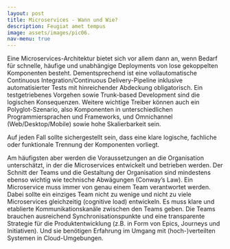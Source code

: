 ```yaml
---
layout: post
title: Microservices - Wann und Wie?
description: Feugiat amet tempus
image: assets/images/pic06.
nav-menu: true
---
```


Eine Microservices-Architektur bietet sich vor allem dann an, wenn Bedarf für schnelle, häufige und unabhängige
Deployments von lose gekoppelten Komponenten besteht. Dementsprechend ist eine vollautomatische Continuous
Integration/Continuous Delivery-Pipeline inklusive automatisierter Tests mit hinreichender Abdeckung obligatorisch.
Ein testgetriebenes Vorgehen sowie Trunk-based Development sind die logischen Konsequenzen. Weitere wichtige Treiber
können auch ein Polyglot-Szenario, also Komponenten in unterschiedlichen Programmiersprachen und Frameworks, und
Omnichannel (Web/Desktop/Mobile) sowie hohe Skalierbarkeit sein.

Auf jeden Fall sollte sichergestellt sein, dass eine klare logische, fachliche oder funktionale Trennung der
Komponenten vorliegt.

Am häufigsten aber werden die Voraussetzungen an die Organisation unterschätzt, in der die Microservices entwickelt
und betrieben werden. Der Schnitt der Teams und die Gestaltung der Organisation sind mindestens ebenso wichtig wie
technische Abwägungen (Conway’s Law). Ein Microservice muss immer von genau einem Team verantwortet werden.
Dabei sollte ein einziges Team nicht zu wenige und nicht zu viele Microservices gleichzeitig (cognitive load) entwickeln.
Es muss klare und etablierte Kommunikationskanäle zwischen den Teams geben. Die Teams brauchen ausreichend
Synchronisationspunkte und eine transparente Strategie für die Produktentwicklung (z.B. in Form von Epics, Journeys und Initiativen).
Und sie benötigen Erfahrung im Umgang mit (hoch-)verteilten Systemen in Cloud-Umgebungen.
